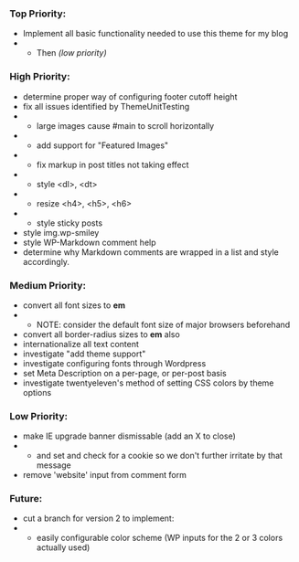 ### Top Priority:
+ Implement all basic functionality needed to use this theme for my blog
+ + Then *(low priority)*

### High Priority:
+ determine proper way of configuring footer cutoff height
+ fix all issues identified by ThemeUnitTesting
+ + large images cause #main to scroll horizontally
+ + add support for "Featured Images"
+ + fix markup in post titles not taking effect
+ + style &lt;dl&gt;, &lt;dt&gt;
+ + resize &lt;h4&gt;, &lt;h5&gt;, &lt;h6&gt;
+ + style sticky posts
+ style img.wp-smiley
+ style WP-Markdown comment help
+ determine why Markdown comments are wrapped in a list and style accordingly.

### Medium Priority:
+ convert all font sizes to **em**
+ + NOTE: consider the default font size of major browsers beforehand
+ convert all border-radius sizes to **em** also
+ internationalize all text content
+ investigate "add theme support"
+ investigate configuring fonts through Wordpress
+ set Meta Description on a per-page, or per-post basis
+ investigate twentyeleven's method of setting CSS colors by theme options

### Low Priority:
+ make IE upgrade banner dismissable (add an X to close)
+ + and set and check for a cookie so we don't further irritate by that message
+ remove 'website' input from comment form

### Future:
+ cut a branch for version 2 to implement:
+ + easily configurable color scheme (WP inputs for the 2 or 3 colors actually used)

